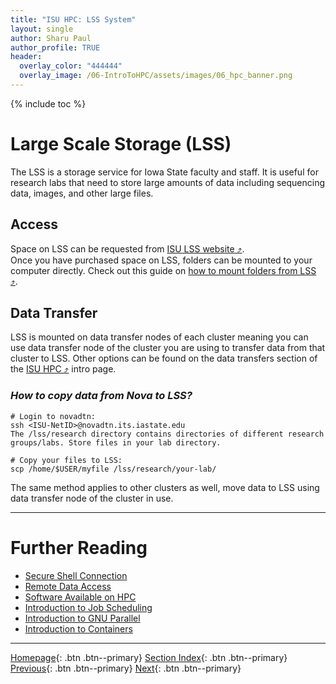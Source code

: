 ```yaml
---
title: "ISU HPC: LSS System"
layout: single
author: Sharu Paul
author_profile: TRUE
header:
  overlay_color: "444444"
  overlay_image: /06-IntroToHPC/assets/images/06_hpc_banner.png
---
```


{% include toc %}


# Large Scale Storage (LSS)
The LSS is a storage service for Iowa State faculty and staff. It is useful for research labs that need to store large amounts of data including sequencing data, images, and other large files. 

## Access
Space on LSS can be requested from <a href="https://lss.apps.it.iastate.edu/" target="_blank">ISU LSS website ⤴</a>.
<br>
Once you have purchased space on LSS, folders can be mounted to your computer directly. Check out this guide on <a href="https://researchit.las.iastate.edu/guides/lss/mount_folders/" target="_blank">how to mount folders from LSS ⤴</a>.

## Data Transfer
LSS is mounted on data transfer nodes of each cluster meaning you can use data transfer node of the cluster you are using to transfer data from that cluster to LSS. Other options can be found on the data transfers section of the <a href="https://datascience.101workbook.org/06-IntroToHPC/01-HPC-NETWORKS/03-ISUHPC/01-isu-hpc-intro#data-transfers" target="_blank">ISU HPC ⤴</a> intro page.

### *How to copy data from Nova to LSS?*

```
# Login to novadtn:
ssh <ISU-NetID>@novadtn.its.iastate.edu
The /lss/research directory contains directories of different research groups/labs. Store files in your lab directory. 

# Copy your files to LSS:
scp /home/$USER/myfile /lss/research/your-lab/
```

The same method applies to other clusters as well, move data to LSS using data transfer node of the cluster in use.


___
# Further Reading
* [Secure Shell Connection](../../02-SSH/01-secure-shell-connection)
* [Remote Data Access](../../03-FILE-ACCESS/01-remote-data-acces)
* [Software Available on HPC](../../04-SOFTWARE/01-software-available-on-HPC)
* [Introduction to Job Scheduling](../../05-JOB-QUEUE/00-introduction-to-job-scheduling)
* [Introduction to GNU Parallel](../../06-PARALLEL/01-introduction-to-gnu-parallel)
* [Introduction to Containers](../../07-CONTAINERS/00-introduction-to-containers)

___

[Homepage](../../../index.md){: .btn  .btn--primary}
[Section Index](../../00-IntroToHPC-LandingPage){: .btn  .btn--primary}
[Previous](03-isu-hpc-nova-cluster){: .btn  .btn--primary}
[Next](../../02-SSH/01-secure-shell-connection){: .btn  .btn--primary}
